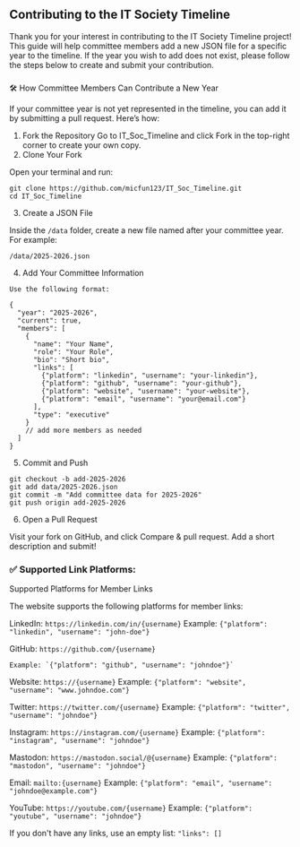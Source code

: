 ## Contributing to the IT Society Timeline

Thank you for your interest in contributing to the IT Society Timeline project! This guide will help committee members add a new JSON file for a specific year to the timeline. If the year you wish to add does not exist, please follow the steps below to create and submit your contribution.

### 
🛠 How Committee Members Can Contribute a New Year

If your committee year is not yet represented in the timeline, you can add it by submitting a pull request. Here’s how:
1. Fork the Repository
Go to IT_Soc_Timeline and click Fork in the top-right corner to create your own copy.
2. Clone Your Fork

Open your terminal and run:
```
git clone https://github.com/micfun123/IT_Soc_Timeline.git
cd IT_Soc_Timeline
```
3. Create a JSON File

Inside the `/data` folder, create a new file named after your committee year. For example:
```
/data/2025-2026.json
```

4. Add Your Committee Information
```
Use the following format:

{
  "year": "2025-2026",
  "current": true,
  "members": [
    {
      "name": "Your Name",
      "role": "Your Role",
      "bio": "Short bio",
      "links": [
        {"platform": "linkedin", "username": "your-linkedin"},
        {"platform": "github", "username": "your-github"},
        {"platform": "website", "username": "your-website"},
        {"platform": "email", "username": "your@email.com"}
      ],
      "type": "executive"
    }
    // add more members as needed
  ]
}
```
5. Commit and Push
```
git checkout -b add-2025-2026
git add data/2025-2026.json
git commit -m "Add committee data for 2025-2026"
git push origin add-2025-2026
```
6. Open a Pull Request

Visit your fork on GitHub, and click Compare & pull request. Add a short description and submit!



### ✅ Supported Link Platforms:

Supported Platforms for Member Links

The website supports the following platforms for member links:​

LinkedIn: `https://linkedin.com/in/{username}​`
    Example: `{"platform": "linkedin", "username": "john-doe"}​`

GitHub: `https://github.com/{username}​`

    Example: `{"platform": "github", "username": "johndoe"}​`

Website: `https://{username}​`
    Example: `{"platform": "website", "username": "www.johndoe.com"}​`

Twitter: `https://twitter.com/{username}​`
    Example: `{"platform": "twitter", "username": "johndoe"}​`

Instagram: `https://instagram.com/{username}​`
    Example: `{"platform": "instagram", "username": "johndoe"}​`
    
Mastodon: `https://mastodon.social/@{username}​`
    Example: `{"platform": "mastodon", "username": "johndoe"}​`

Email: `mailto:{username}​`
    Example: `{"platform": "email", "username": "johndoe@example.com"}​`

YouTube: `https://youtube.com/{username}​`
    Example: `{"platform": "youtube", "username": "johndoe"}​`

If you don't have any links, use an empty list: `"links": []`

